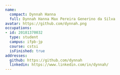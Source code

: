 ```yaml
---
name:
  compact: Dynnah Hanna
  full: Dynnah Hanna Max Pereira Generino da Silva
avatar: https://github.com/dynnah.png
occupations:
- id: 20181370032
  type: student
  campus: ifpb-jp
  course: cstsi
  isFinished: true
addresses:
  github: https://github.com/dynnah
  linkedin: https://www.linkedin.com/in/dynnah/
---
```

